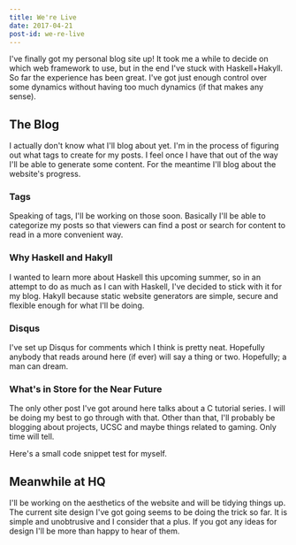 ```yaml
---
title: We're Live
date: 2017-04-21
post-id: we-re-live
---
```


I've finally got my personal blog site up! It took me a while to decide on which
web framework to use, but in the end I've stuck with Haskell+Hakyll. So far the
experience has been great. I've got just enough control over some dynamics
without having too much dynamics (if that makes any sense).

## The Blog

I actually don't know what I'll blog about yet. I'm in the process of figuring
out what tags to create for my posts. I feel once I have that out of the way
I'll be able to generate some content. For the meantime I'll blog about the
website's progress.

### Tags

Speaking of tags, I'll be working on those soon. Basically I'll be able to
categorize my posts so that viewers can find a post or search for content to
read in a more convenient way. 

### Why Haskell and Hakyll

I wanted to learn more about Haskell this upcoming summer, so in an attempt to
do as much as I can with Haskell, I've decided to stick with it for my blog.
Hakyll because static website generators are simple, secure and flexible enough 
for what I'll be doing.

### Disqus

I've set up Disqus for comments which I think is pretty neat. Hopefully anybody
that reads around here (if ever) will say a thing or two. Hopefully; a man can
dream.

### What's in Store for the Near Future

The only other post I've got around here talks about a C tutorial series. I will
be doing my best to go through with that. Other than that, I'll probably be
blogging about projects, UCSC and maybe things related to gaming. Only time will
tell.

Here's a small code snippet test for myself.

<script src="https://gist.github.com/anonymous/f532be89c6cf5c9348d80097679e2c05.js"></script>

## Meanwhile at HQ

I'll be working on the aesthetics of the website and will be tidying things up.
The current site design I've got going seems to be doing the trick so far. It is
simple and unobtrusive and I consider that a plus. If you got any ideas for 
design I'll be more than happy to hear of them.